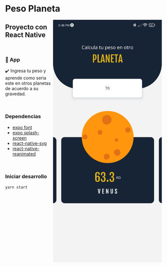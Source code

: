# Peso Planeta

<img align="right" alt="preview image" width="350" src="Cap.jpg">

## Proyecto con React Native

&nbsp;
&nbsp;

### 📱 App

✔️ Ingresa tu peso y aprende como seria este en otros planetas de acuerdo a su gravedad.

&nbsp;
&nbsp;

### Dependencias

-   [expo font](https://docs.expo.dev/versions/latest/sdk/font/)
-   [expo splash-screen](https://docs.expo.dev/versions/latest/sdk/splash-screen/)
-   [react-native-svg](https://docs.expo.dev/versions/latest/sdk/svg/)
-   [react-native-reanimated](https://docs.swmansion.com/react-native-reanimated/)

&nbsp;
&nbsp;

### Iniciar desarrollo

```
yarn start
```
